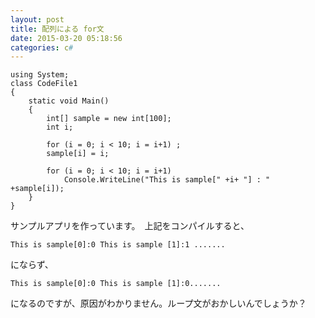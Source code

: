 ```yaml
---
layout: post
title: 配列による for文
date: 2015-03-20 05:18:56
categories: c#
---
```

<!-- {% raw %} -->
<pre><code>using System;
class CodeFile1
{
    static void Main()
    {
        int[] sample = new int[100];
        int i;

        for (i = 0; i &lt; 10; i = i+1) ;
        sample[i] = i;

        for (i = 0; i &lt; 10; i = i+1)
            Console.WriteLine("This is sample[" +i+ "] : " +sample[i]);
    }
}
</code></pre>

<p>サンプルアプリを作っています。　上記をコンパイルすると、</p>

<pre><code>This is sample[0]:0 This is sample [1]:1 .......
</code></pre>

<p>にならず、</p>

<pre><code>This is sample[0]:0 This is sample [1]:0.......
</code></pre>

<p>になるのですが、原因がわかりません。ループ文がおかしいんでしょうか？</p>
<!-- {% endraw %} -->
